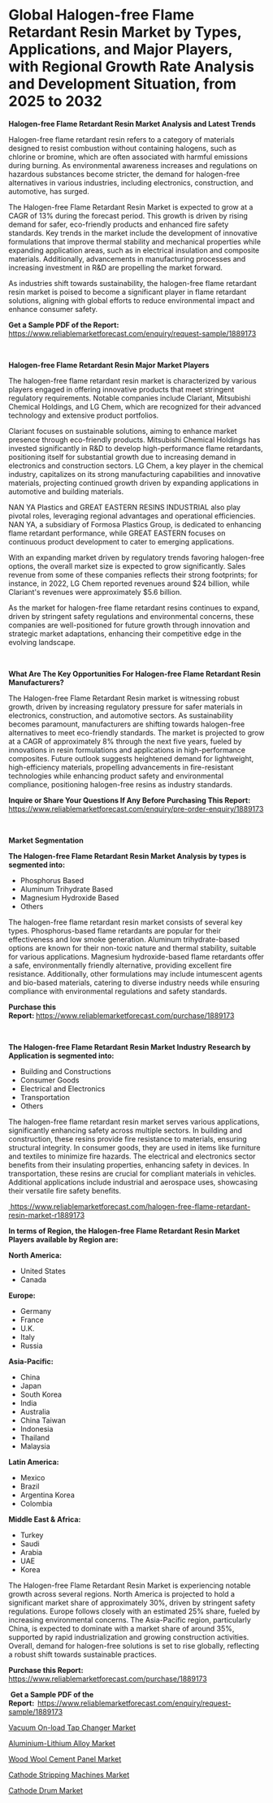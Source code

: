 <p><h1>Global Halogen-free Flame Retardant Resin Market by Types, Applications, and Major Players, with Regional Growth Rate Analysis and Development Situation, from 2025 to 2032</h1></p><p><strong>Halogen-free Flame Retardant Resin Market Analysis and Latest Trends</strong></p>
<p><p>Halogen-free flame retardant resin refers to a category of materials designed to resist combustion without containing halogens, such as chlorine or bromine, which are often associated with harmful emissions during burning. As environmental awareness increases and regulations on hazardous substances become stricter, the demand for halogen-free alternatives in various industries, including electronics, construction, and automotive, has surged. </p><p>The Halogen-free Flame Retardant Resin Market is expected to grow at a CAGR of 13% during the forecast period. This growth is driven by rising demand for safer, eco-friendly products and enhanced fire safety standards. Key trends in the market include the development of innovative formulations that improve thermal stability and mechanical properties while expanding application areas, such as in electrical insulation and composite materials. Additionally, advancements in manufacturing processes and increasing investment in R&D are propelling the market forward. </p><p>As industries shift towards sustainability, the halogen-free flame retardant resin market is poised to become a significant player in flame retardant solutions, aligning with global efforts to reduce environmental impact and enhance consumer safety.</p></p>
<p><strong>Get a Sample PDF of the Report:&nbsp;</strong> <a href="https://www.reliablemarketforecast.com/enquiry/request-sample/1889173?utm_campaign=1140&utm_medium=2&utm_source=Github&utm_content=ia&utm_term=28032025&utm_id=halogen-free-flame-retardant-resin">https://www.reliablemarketforecast.com/enquiry/request-sample/1889173</a></p>
<p>&nbsp;</p>
<p><strong>Halogen-free Flame Retardant Resin Major Market Players</strong></p>
<p><p>The halogen-free flame retardant resin market is characterized by various players engaged in offering innovative products that meet stringent regulatory requirements. Notable companies include Clariant, Mitsubishi Chemical Holdings, and LG Chem, which are recognized for their advanced technology and extensive product portfolios. </p><p>Clariant focuses on sustainable solutions, aiming to enhance market presence through eco-friendly products. Mitsubishi Chemical Holdings has invested significantly in R&D to develop high-performance flame retardants, positioning itself for substantial growth due to increasing demand in electronics and construction sectors. LG Chem, a key player in the chemical industry, capitalizes on its strong manufacturing capabilities and innovative materials, projecting continued growth driven by expanding applications in automotive and building materials.</p><p>NAN YA Plastics and GREAT EASTERN RESINS INDUSTRIAL also play pivotal roles, leveraging regional advantages and operational efficiencies. NAN YA, a subsidiary of Formosa Plastics Group, is dedicated to enhancing flame retardant performance, while GREAT EASTERN focuses on continuous product development to cater to emerging applications.</p><p>With an expanding market driven by regulatory trends favoring halogen-free options, the overall market size is expected to grow significantly. Sales revenue from some of these companies reflects their strong footprints; for instance, in 2022, LG Chem reported revenues around $24 billion, while Clariant's revenues were approximately $5.6 billion. </p><p>As the market for halogen-free flame retardant resins continues to expand, driven by stringent safety regulations and environmental concerns, these companies are well-positioned for future growth through innovation and strategic market adaptations, enhancing their competitive edge in the evolving landscape.</p></p>
<p>&nbsp;</p>
<p><strong>What Are The Key Opportunities For Halogen-free Flame Retardant Resin Manufacturers?</strong></p>
<p><p>The Halogen-free Flame Retardant Resin market is witnessing robust growth, driven by increasing regulatory pressure for safer materials in electronics, construction, and automotive sectors. As sustainability becomes paramount, manufacturers are shifting towards halogen-free alternatives to meet eco-friendly standards. The market is projected to grow at a CAGR of approximately 8% through the next five years, fueled by innovations in resin formulations and applications in high-performance composites. Future outlook suggests heightened demand for lightweight, high-efficiency materials, propelling advancements in fire-resistant technologies while enhancing product safety and environmental compliance, positioning halogen-free resins as industry standards.</p></p>
<p><strong>Inquire or Share Your Questions If Any Before Purchasing This Report:</strong> <a href="https://www.reliablemarketforecast.com/enquiry/pre-order-enquiry/1889173?utm_campaign=1140&utm_medium=2&utm_source=Github&utm_content=ia&utm_term=28032025&utm_id=halogen-free-flame-retardant-resin">https://www.reliablemarketforecast.com/enquiry/pre-order-enquiry/1889173</a></p>
<p>&nbsp;</p>
<p><strong>Market Segmentation</strong></p>
<p><strong>The Halogen-free Flame Retardant Resin Market Analysis by types is segmented into:</strong></p>
<p><ul><li>Phosphorus Based</li><li>Aluminum Trihydrate Based</li><li>Magnesium Hydroxide Based</li><li>Others</li></ul></p>
<p><p>The halogen-free flame retardant resin market consists of several key types. Phosphorus-based flame retardants are popular for their effectiveness and low smoke generation. Aluminum trihydrate-based options are known for their non-toxic nature and thermal stability, suitable for various applications. Magnesium hydroxide-based flame retardants offer a safe, environmentally friendly alternative, providing excellent fire resistance. Additionally, other formulations may include intumescent agents and bio-based materials, catering to diverse industry needs while ensuring compliance with environmental regulations and safety standards.</p></p>
<p><strong>Purchase this Report:&nbsp;</strong><a href="https://www.reliablemarketforecast.com/purchase/1889173?utm_campaign=1140&utm_medium=2&utm_source=Github&utm_content=ia&utm_term=28032025&utm_id=halogen-free-flame-retardant-resin">https://www.reliablemarketforecast.com/purchase/1889173</a></p>
<p>&nbsp;</p>
<p><strong>The Halogen-free Flame Retardant Resin Market Industry Research by Application is segmented into:</strong></p>
<p><ul><li>Building and Constructions</li><li>Consumer Goods</li><li>Electrical and Electronics</li><li>Transportation</li><li>Others</li></ul></p>
<p><p>The halogen-free flame retardant resin market serves various applications, significantly enhancing safety across multiple sectors. In building and construction, these resins provide fire resistance to materials, ensuring structural integrity. In consumer goods, they are used in items like furniture and textiles to minimize fire hazards. The electrical and electronics sector benefits from their insulating properties, enhancing safety in devices. In transportation, these resins are crucial for compliant materials in vehicles. Additional applications include industrial and aerospace uses, showcasing their versatile fire safety benefits.</p></p>
<p><a href="https://www.reliablemarketforecast.com/halogen-free-flame-retardant-resin-market-r1889173?utm_campaign=1140&utm_medium=2&utm_source=Github&utm_content=ia&utm_term=28032025&utm_id=halogen-free-flame-retardant-resin">&nbsp;https://www.reliablemarketforecast.com/halogen-free-flame-retardant-resin-market-r1889173</a></p>
<p><strong>In terms of Region, the Halogen-free Flame Retardant Resin Market Players available by Region are:</strong></p>
<p>
    <p> <strong> North America: </strong>
        <ul>
            <li>United States</li>
            <li>Canada</li>
        </ul>
        </p> 
    <p> <strong> Europe: </strong>
        <ul>
            <li>Germany</li>
            <li>France</li>
            <li>U.K.</li>
            <li>Italy</li>
            <li>Russia</li>
        </ul>
        </p> 
    <p> <strong> Asia-Pacific: </strong>
        <ul>
            <li>China</li>
            <li>Japan</li>
            <li>South Korea</li>
            <li>India</li>
            <li>Australia</li>
            <li>China Taiwan</li>
            <li>Indonesia</li>
            <li>Thailand</li>
            <li>Malaysia</li>
        </ul>
        </p> 
    <p> <strong> Latin America: </strong>
        <ul>
            <li>Mexico</li>
            <li>Brazil</li>
            <li>Argentina Korea</li>
            <li>Colombia</li>
        </ul>
        </p> 
    <p> <strong> Middle East & Africa: </strong>
        <ul>
            <li>Turkey</li>
            <li>Saudi</li>
            <li>Arabia</li>
            <li>UAE</li>
            <li>Korea</li>
        </ul>
    </p>
    </p>
<p><p>The Halogen-free Flame Retardant Resin Market is experiencing notable growth across several regions. North America is projected to hold a significant market share of approximately 30%, driven by stringent safety regulations. Europe follows closely with an estimated 25% share, fueled by increasing environmental concerns. The Asia-Pacific region, particularly China, is expected to dominate with a market share of around 35%, supported by rapid industrialization and growing construction activities. Overall, demand for halogen-free solutions is set to rise globally, reflecting a robust shift towards sustainable practices.</p></p>
<p><strong>Purchase this Report: </strong><a href="https://www.reliablemarketforecast.com/purchase/1889173?utm_campaign=1140&utm_medium=2&utm_source=Github&utm_content=ia&utm_term=28032025&utm_id=halogen-free-flame-retardant-resin">https://www.reliablemarketforecast.com/purchase/1889173</a></p>
<p>&nbsp;<strong>Get a Sample PDF of the Report:&nbsp;&nbsp;</strong><a href="https://www.reliablemarketforecast.com/enquiry/request-sample/1889173?utm_campaign=1140&utm_medium=2&utm_source=Github&utm_content=ia&utm_term=28032025&utm_id=halogen-free-flame-retardant-resin">https://www.reliablemarketforecast.com/enquiry/request-sample/1889173</a></p>
<p><strong></strong></p>
<p><p><a href="https://github.com/cayposshefin/Market-Research-Report-List-1/blob/main/vacuum-on-load-tap-changer-market.md?utm_campaign=1140&utm_medium=2&utm_source=Github&utm_content=ia&utm_term=28032025&utm_id=halogen-free-flame-retardant-resin">Vacuum On-load Tap Changer Market</a></p><p><a href="https://github.com/busamoleankk/Market-Research-Report-List-1/blob/main/aluminium-lithium-alloy-market.md?utm_campaign=1140&utm_medium=2&utm_source=Github&utm_content=ia&utm_term=28032025&utm_id=halogen-free-flame-retardant-resin">Aluminium-Lithium Alloy Market</a></p><p><a href="https://github.com/marcayaminig/Market-Research-Report-List-1/blob/main/wood-wool-cement-panel-market.md?utm_campaign=1140&utm_medium=2&utm_source=Github&utm_content=ia&utm_term=28032025&utm_id=halogen-free-flame-retardant-resin">Wood Wool Cement Panel Market</a></p><p><a href="https://github.com/yodhafirorae/Market-Research-Report-List-1/blob/main/cathode-stripping-machines-market.md?utm_campaign=1140&utm_medium=2&utm_source=Github&utm_content=ia&utm_term=28032025&utm_id=halogen-free-flame-retardant-resin">Cathode Stripping Machines Market</a></p><p><a href="https://github.com/chillwervenu/Market-Research-Report-List-1/blob/main/cathode-drum-market.md?utm_campaign=1140&utm_medium=2&utm_source=Github&utm_content=ia&utm_term=28032025&utm_id=halogen-free-flame-retardant-resin">Cathode Drum Market</a></p></p>